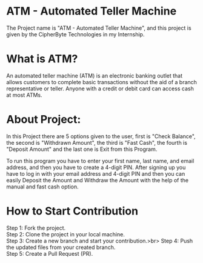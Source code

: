 # ATM - Automated Teller Machine
The Project name is "ATM - Automated Teller Machine", and this project is given by the CipherByte Technologies in my Internship.

# What is ATM?
An automated teller machine (ATM) is an electronic banking outlet that allows customers to complete basic transactions without the aid of a branch representative or teller. Anyone with a credit or debit card can access cash at most ATMs.

# About Project:
In this Project there are 5 options given to the user, first is "Check Balance", the second is "Withdrawn Amount", the third is "Fast Cash", the fourth is "Deposit Amount" and the last one is Exit from this Program.

To run this program you have to enter your first name, last name, and email address, and then you have to create a 4-digit PIN. After signing up you have to log in with your email address and 4-digit PIN and then you can easily Deposit the Amount and Withdraw the Amount with the help of the manual and fast cash option.

# How to Start Contribution
Step 1: Fork the project.<br>
Step 2: Clone the project in your local machine.<br>
Step 3: Create a new branch and start your contribution.>br>
Step 4: Push the updated files from your created branch.<br>
Step 5: Create a Pull Request (PR).
